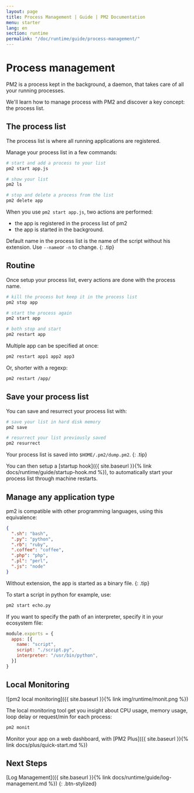 ```yaml
---
layout: page
title: Process Management | Guide | PM2 Documentation
menu: starter
lang: en
section: runtime
permalink: "/doc/runtime/guide/process-management/"
---
```


# Process management

PM2 is a process kept in the background, a daemon, that takes care of all your running processes.

We'll learn how to manage process with PM2 and discover a key concept: the process list.

## The process list

The process list is where all running applications are registered.

Manage your process list in a few commands:

```bash
# start and add a process to your list
pm2 start app.js

# show your list
pm2 ls

# stop and delete a process from the list
pm2 delete app
```

When you use `pm2 start app.js`, two actions are performed:
- the app is registered in the process list of pm2
- the app is started in the background.

 Default name in the process list is the name of the script without his extension. Use `--name`or `-n` to change.
{: .tip}

## Routine

Once setup your process list, every actions are done with the process name.

```bash
# kill the process but keep it in the process list
pm2 stop app

# start the process again
pm2 start app

# both stop and start
pm2 restart app
```

Multiple app can be specified at once:
```bash
pm2 restart app1 app2 app3
```

Or, shorter with a regexp:
```bash
pm2 restart /app/
```

## Save your process list

You can save and resurrect your process list with:

```bash
# save your list in hard disk memory
pm2 save

# resurrect your list previously saved
pm2 resurrect
```

 Your process list is saved into `$HOME/.pm2/dump.pm2`.
{: .tip}

You can then setup a [startup hook]({{ site.baseurl }}{% link docs/runtime/guide/startup-hook.md %}), to automatically start your process list through machine restarts.

## Manage any application type

pm2 is compatible with other programming languages, using this equivalence:

```json
{
  ".sh": "bash",
  ".py": "python",
  ".rb": "ruby",
  ".coffee": "coffee",
  ".php": "php",
  ".pl": "perl",
  ".js": "node"
}
```

 Without extension, the app is started as a binary file.
{: .tip}

To start a script in python for example, use:

```bash
pm2 start echo.py
```

If you want to specify the path of an interpreter, specify it in your ecosystem file:

```javascript
module.exports = {
  apps: [{
    name: "script",
    script: "./script.py",
    interpreter: "/usr/bin/python",
  }]
}
```

## Local Monitoring

![pm2 local monitoring]({{ site.baseurl }}{% link img/runtime/monit.png %})

The local monitoring tool get you insight about CPU usage, memory usage, loop delay or request/min for each process:

```bash
pm2 monit
```

Monitor your app on a web dashboard, with [PM2 Plus]({{ site.baseurl }}{% link docs/plus/quick-start.md %})

## Next Steps

[Log Management]({{ site.baseurl }}{% link docs/runtime/guide/log-management.md %})
{: .btn-stylized}
